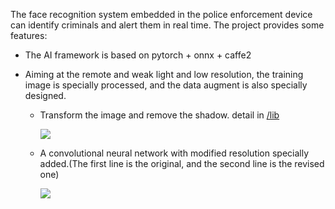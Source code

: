 The face recognition system embedded in the police enforcement device can identify criminals and alert them in real time. The project provides some features:

* The AI framework is based on pytorch + onnx + caffe2

* Aiming at the remote and weak light and low resolution, the training image is specially processed, and the data augment is also specially designed.

   *  Transform the image and remove the shadow. detail in [/lib](https://github.com/qjchen1972/remote-face-recognition/blob/master/lib/README.md)
   
      ![](https://github.com/qjchen1972/remote-face-recognition/blob/master/img/lmcp.png)
      
   *  A convolutional neural network with modified resolution specially added.(The first line is the original, and the second line is the revised one)
   
      ![](https://github.com/qjchen1972/remote-face-recognition/blob/master/img/modify.png)
